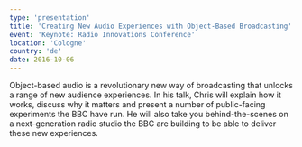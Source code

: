 ```yaml
---
type: 'presentation'
title: 'Creating New Audio Experiences with Object-Based Broadcasting'
event: 'Keynote: Radio Innovations Conference'
location: 'Cologne'
country: 'de'
date: 2016-10-06
---
```

Object-based audio is a revolutionary new way of broadcasting that unlocks a range of new audience experiences. In his
talk, Chris will explain how it works, discuss why it matters and present a number of public-facing experiments the BBC
have run. He will also take you behind-the-scenes on a next-generation radio studio the BBC are building to be able to
deliver these new experiences.
